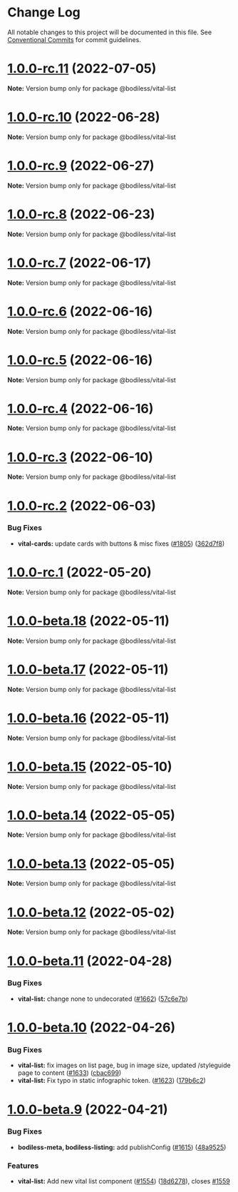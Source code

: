 # Change Log

All notable changes to this project will be documented in this file.
See [Conventional Commits](https://conventionalcommits.org) for commit guidelines.

# [1.0.0-rc.11](https://github.com/johnsonandjohnson/bodiless-js/compare/v1.0.0-rc.10...v1.0.0-rc.11) (2022-07-05)

**Note:** Version bump only for package @bodiless/vital-list





# [1.0.0-rc.10](https://github.com/johnsonandjohnson/bodiless-js/compare/v1.0.0-rc.9...v1.0.0-rc.10) (2022-06-28)

**Note:** Version bump only for package @bodiless/vital-list





# [1.0.0-rc.9](https://github.com/johnsonandjohnson/bodiless-js/compare/v1.0.0-rc.8...v1.0.0-rc.9) (2022-06-27)

**Note:** Version bump only for package @bodiless/vital-list





# [1.0.0-rc.8](https://github.com/johnsonandjohnson/bodiless-js/compare/v1.0.0-rc.7...v1.0.0-rc.8) (2022-06-23)

**Note:** Version bump only for package @bodiless/vital-list





# [1.0.0-rc.7](https://github.com/johnsonandjohnson/bodiless-js/compare/v1.0.0-rc.6...v1.0.0-rc.7) (2022-06-17)

**Note:** Version bump only for package @bodiless/vital-list





# [1.0.0-rc.6](https://github.com/johnsonandjohnson/bodiless-js/compare/v1.0.0-rc.5...v1.0.0-rc.6) (2022-06-16)

**Note:** Version bump only for package @bodiless/vital-list





# [1.0.0-rc.5](https://github.com/johnsonandjohnson/bodiless-js/compare/v1.0.0-rc.4...v1.0.0-rc.5) (2022-06-16)

**Note:** Version bump only for package @bodiless/vital-list





# [1.0.0-rc.4](https://github.com/johnsonandjohnson/bodiless-js/compare/v1.0.0-rc.3...v1.0.0-rc.4) (2022-06-16)

**Note:** Version bump only for package @bodiless/vital-list





# [1.0.0-rc.3](https://github.com/johnsonandjohnson/bodiless-js/compare/v1.0.0-rc.2...v1.0.0-rc.3) (2022-06-10)

**Note:** Version bump only for package @bodiless/vital-list





# [1.0.0-rc.2](https://github.com/johnsonandjohnson/bodiless-js/compare/v1.0.0-rc.1...v1.0.0-rc.2) (2022-06-03)


### Bug Fixes

* **vital-cards:** update cards with buttons & misc fixes ([#1805](https://github.com/johnsonandjohnson/bodiless-js/issues/1805)) ([362d7f8](https://github.com/johnsonandjohnson/bodiless-js/commit/362d7f88e053982ca901d878c68e12285c67b731))





# [1.0.0-rc.1](https://github.com/johnsonandjohnson/bodiless-js/compare/v1.0.0-beta.18...v1.0.0-rc.1) (2022-05-20)

**Note:** Version bump only for package @bodiless/vital-list





# [1.0.0-beta.18](https://github.com/johnsonandjohnson/bodiless-js/compare/v1.0.0-beta.17...v1.0.0-beta.18) (2022-05-11)

**Note:** Version bump only for package @bodiless/vital-list





# [1.0.0-beta.17](https://github.com/johnsonandjohnson/bodiless-js/compare/v1.0.0-beta.16...v1.0.0-beta.17) (2022-05-11)

**Note:** Version bump only for package @bodiless/vital-list





# [1.0.0-beta.16](https://github.com/johnsonandjohnson/bodiless-js/compare/v1.0.0-beta.15...v1.0.0-beta.16) (2022-05-11)

**Note:** Version bump only for package @bodiless/vital-list





# [1.0.0-beta.15](https://github.com/johnsonandjohnson/bodiless-js/compare/v1.0.0-beta.14...v1.0.0-beta.15) (2022-05-10)

**Note:** Version bump only for package @bodiless/vital-list





# [1.0.0-beta.14](https://github.com/johnsonandjohnson/bodiless-js/compare/v1.0.0-beta.13...v1.0.0-beta.14) (2022-05-05)

**Note:** Version bump only for package @bodiless/vital-list





# [1.0.0-beta.13](https://github.com/johnsonandjohnson/bodiless-js/compare/v1.0.0-beta.12...v1.0.0-beta.13) (2022-05-05)

**Note:** Version bump only for package @bodiless/vital-list





# [1.0.0-beta.12](https://github.com/johnsonandjohnson/bodiless-js/compare/v1.0.0-beta.11...v1.0.0-beta.12) (2022-05-02)

**Note:** Version bump only for package @bodiless/vital-list





# [1.0.0-beta.11](https://github.com/johnsonandjohnson/bodiless-js/compare/v1.0.0-beta.10...v1.0.0-beta.11) (2022-04-28)


### Bug Fixes

* **vital-list:** change none to undecorated ([#1662](https://github.com/johnsonandjohnson/bodiless-js/issues/1662)) ([57c6e7b](https://github.com/johnsonandjohnson/bodiless-js/commit/57c6e7b934f4094f15f442cbf292b3dc3b76df99))





# [1.0.0-beta.10](https://github.com/johnsonandjohnson/bodiless-js/compare/v1.0.0-beta.9...v1.0.0-beta.10) (2022-04-26)


### Bug Fixes

* **vital-list:** fix images on list page, bug in image size, updated /styleguide page to content ([#1633](https://github.com/johnsonandjohnson/bodiless-js/issues/1633)) ([cbac699](https://github.com/johnsonandjohnson/bodiless-js/commit/cbac699c4bfa44c4815fda9ea85f5c2ec6b65401))
* **vital-list:** Fix typo in static infographic token. ([#1623](https://github.com/johnsonandjohnson/bodiless-js/issues/1623)) ([179b6c2](https://github.com/johnsonandjohnson/bodiless-js/commit/179b6c20a08a8fb4fe10425910a733da07fc5d31))





# [1.0.0-beta.9](https://github.com/johnsonandjohnson/bodiless-js/compare/v1.0.0-beta.5...v1.0.0-beta.9) (2022-04-21)


### Bug Fixes

* **bodiless-meta, bodiless-listing:** add publishConfig ([#1615](https://github.com/johnsonandjohnson/bodiless-js/issues/1615)) ([48a9525](https://github.com/johnsonandjohnson/bodiless-js/commit/48a9525508d38df64132493d07ceaf3c7cb57259))


### Features

* **vital-list:** Add new vital list component ([#1554](https://github.com/johnsonandjohnson/bodiless-js/issues/1554)) ([18d6278](https://github.com/johnsonandjohnson/bodiless-js/commit/18d6278865bc21ab4c7f541a595b3e5f46b433f2)), closes [#1559](https://github.com/johnsonandjohnson/bodiless-js/issues/1559)

